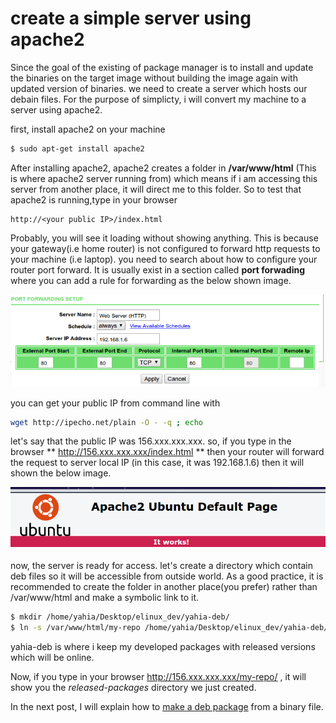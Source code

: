 # create a simple server using apache2

Since the goal of the existing of package manager is to install and update the binaries on the target image without building the image again with updated version of binaries. we need to create a server which hosts our debain files.
For the purpose of simplicty, i will convert my machine to a server using apache2.

first, install apache2 on your machine
```sh
$ sudo apt-get install apache2 
```

After installing apache2, apache2 creates a folder in **/var/www/html** (This is where apache2 server running from) which means if i am accessing this server from another place, it will direct me to this folder. So to test that apache2 is running,type in your browser 
```
http://<your public IP>/index.html 
```
Probably, you will see it loading without showing anything. This is because your gateway(i.e home router) is not configured to forward http requests to your machine (i.e laptop). you need to search about how to configure your router port forward. It is usually exist in a section called **port forwading** where you can add a rule for forwarding as the below shown image.

<p align="center">
  <img src="figs/portforwarding.png">
</p>
you can get your public IP from command line with 

```sh
wget http://ipecho.net/plain -O - -q ; echo
```
let's say that the public IP was 156.xxx.xxx.xxx. so, if you type in the browser ** http://156.xxx.xxx.xxx/index.html ** then your router will forward the request to server local IP (in this case, it was 192.168.1.6) then it will shown the below image. 

<p align="center">
  <img src="figs/apache2work.png">
</p>

now, the server is ready for access. let's create a directory which contain deb files so it will be accessible from outside world.
As a good practice, it is recommended to create the folder in another place(you prefer) rather than /var/www/html and make a symbolic link to it.

```sh
$ mkdir /home/yahia/Desktop/elinux_dev/yahia-deb/
$ ln -s /var/www/html/my-repo /home/yahia/Desktop/elinux_dev/yahia-deb/
```
yahia-deb is where i keep my developed packages with released versions which will be online.

Now, if you type in your browser http://156.xxx.xxx.xxx/my-repo/ , it will show you the *released-packages* directory we just created.

In the next post, I will explain how to [make a deb package](create-a-deb-package-file.md) from a binary file. 
